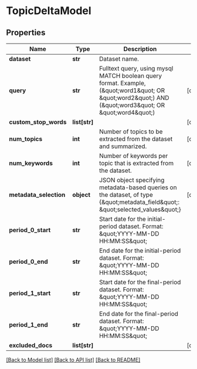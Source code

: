 # TopicDeltaModel

## Properties
Name | Type | Description | Notes
------------ | ------------- | ------------- | -------------
**dataset** | **str** | Dataset name. | 
**query** | **str** | Fulltext query, using mysql MATCH boolean query format. Example, (\&quot;word1\&quot; OR \&quot;word2\&quot;) AND (\&quot;word3\&quot; OR \&quot;word4\&quot;) | [optional] 
**custom_stop_words** | **list[str]** |  | [optional] 
**num_topics** | **int** | Number of topics to be extracted from the dataset and summarized. | [optional] 
**num_keywords** | **int** | Number of keywords per topic that is extracted from the dataset. | [optional] 
**metadata_selection** | **object** | JSON object specifying metadata-based queries on the dataset, of type {\&quot;metadata_field\&quot;: \&quot;selected_values\&quot;} | [optional] 
**period_0_start** | **str** | Start date for the initial-period dataset. Format: \&quot;YYYY-MM-DD HH:MM:SS\&quot;  | 
**period_0_end** | **str** | End date for the initial-period dataset. Format: \&quot;YYYY-MM-DD HH:MM:SS\&quot;  | 
**period_1_start** | **str** | Start date for the final-period dataset. Format: \&quot;YYYY-MM-DD HH:MM:SS\&quot;  | 
**period_1_end** | **str** | End date for the final-period dataset. Format: \&quot;YYYY-MM-DD HH:MM:SS\&quot;  | 
**excluded_docs** | **list[str]** |  | [optional] 

[[Back to Model list]](../README.md#documentation-for-models) [[Back to API list]](../README.md#documentation-for-api-endpoints) [[Back to README]](../README.md)


